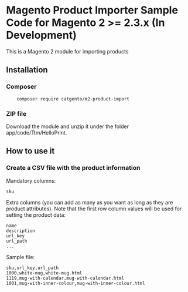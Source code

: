 # Magento Product Importer Sample Code for Magento 2 >= 2.3.x (In Development)

This is a Magento 2 module for importing products

## Installation
### Composer
```
    composer require catgento/m2-product-import
```
### ZIP file
Download the module and unzip it under the folder app/code/Ttm/HelloPrint.  

## How to use it

### Create a CSV file with the product information

Mandatory columns:

```
sku
```

Extra columns (you can add as many as you want as long as they are product attributes). Note that the first row column values will be used for setting the product data:

```
name
description
url_key
url_path
...
```

Sample file:
```
sku,url_key,url_path
1000,white-mug,white-mug.html
1119,mug-with-calendar,mug-with-calendar.html
1001,mug-with-inner-colour,mug-with-inner-colour.html
```

